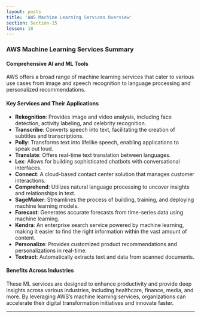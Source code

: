 ```yaml
---
layout: posts
title: 'AWS Machine Learning Services Overview'
section: Section-15
lesson: 10
---
```


### AWS Machine Learning Services Summary

#### Comprehensive AI and ML Tools

AWS offers a broad range of machine learning services that cater to various use cases from image and speech recognition to language processing and personalized recommendations.

<!-- pagebreak -->

#### Key Services and Their Applications

- **Rekognition**: Provides image and video analysis, including face detection, activity labeling, and celebrity recognition.
- **Transcribe**: Converts speech into text, facilitating the creation of subtitles and transcriptions.
- **Polly**: Transforms text into lifelike speech, enabling applications to speak out loud.
- **Translate**: Offers real-time text translation between languages.
- **Lex**: Allows for building sophisticated chatbots with conversational interfaces.
- **Connect**: A cloud-based contact center solution that manages customer interactions.
- **Comprehend**: Utilizes natural language processing to uncover insights and relationships in text.
- **SageMaker**: Streamlines the process of building, training, and deploying machine learning models.
- **Forecast**: Generates accurate forecasts from time-series data using machine learning.
- **Kendra**: An enterprise search service powered by machine learning, making it easier to find the right information within the vast amount of content.
- **Personalize**: Provides customized product recommendations and personalizations in real-time.
- **Textract**: Automatically extracts text and data from scanned documents.

<!-- pagebreak -->

#### Benefits Across Industries

These ML services are designed to enhance productivity and provide deep insights across various industries, including healthcare, finance, media, and more. By leveraging AWS’s machine learning services, organizations can accelerate their digital transformation initiatives and innovate faster.

---
